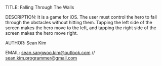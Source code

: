 TITLE: Falling Through The Walls

DESCRIPTION: It is a game for iOS. The user must control the hero 
            to fall through the obstacles without hitting them.
            Tapping the left side of the screen makes the hero move
            to the left, and tapping the right side of the screen 
            makes the hero move right. 
            
AUTHOR: Sean Kim

EMAIL: sean.sangwoo.kim@outlook.com // sean.kim.programmer@gmail.com


